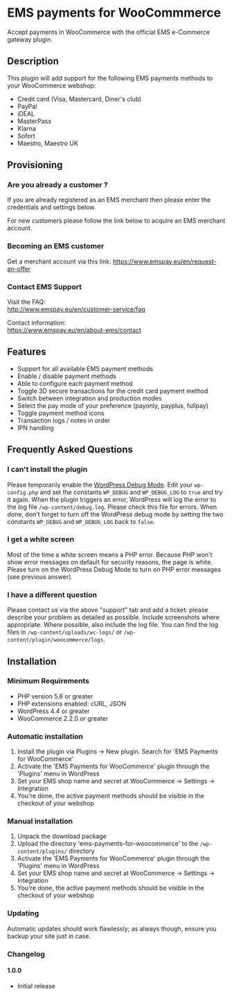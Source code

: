# EMS payments for WooCommmerce
Accept payments in WooCommerce with the official EMS e-Commerce gateway plugin.

## Description 
This plugin will add support for the following EMS payments methods to your WooCommerce webshop:

* Credit card (Visa, Mastercard, Diner's club)
* PayPal
* iDEAL
* MasterPass
* Klarna
* Sofort
* Maestro, Maestro UK

## Provisioning 

### Are you already a customer ?
If you are already registered as an EMS merchant then please enter the credentials and settings below.	

For new customers please follow the link below to acquire an EMS merchant account.

### Becoming an EMS customer
Get a merchant account via this link:	https://www.emspay.eu/en/request-an-offer

### Contact EMS Support
Visit the FAQ:	
http://www.emspay.eu/en/customer-service/faq 

Contact information:	
https://www.emspay.eu/en/about-ems/contact 

## Features
* Support for all available EMS payment methods
* Enable / disable payment methods 
* Able to configure each payment method
* Toggle 3D secure transactions for the credit card payment method
* Switch between integration and production modes
* Select the pay mode of your preference (payonly, payplus, fullpay)
* Toggle payment method icons
* Transaction logs / notes in order
* IPN handling

## Frequently Asked Questions

### I can't install the plugin 
Please temporarily enable the [WordPress Debug Mode](https://codex.wordpress.org/Debugging_in_WordPress). Edit your `wp-config.php` and set the constants `WP_DEBUG` and `WP_DEBUG_LOG` to `true` and try
it again. When the plugin triggers an error, WordPress will log the error to the log file `/wp-content/debug.log`. Please check this file for errors. When done, don't forget to turn off
the WordPress debug mode by setting the two constants `WP_DEBUG` and `WP_DEBUG_LOG` back to `false`.

### I get a white screen
Most of the time a white screen means a PHP error. Because PHP won't show error messages on default for security reasons, the page is white. Please turn on the WordPress Debug Mode to turn on PHP error messages (see previous answer).

### I have a different question
Please contact us via the above "support" tab and add a ticket: please describe your problem as detailed as possible. Include screenshots where appropriate.
Where possible, also include the log file. You can find the log files in `/wp-content/uploads/wc-logs/` or `/wp-content/plugin/woocommerce/logs`.

## Installation

### Minimum Requirements
* PHP version 5.6 or greater
* PHP extensions enabled: cURL, JSON
* WordPress 4.4 or greater
* WooCommerce 2.2.0 or greater

### Automatic installation
1. Install the plugin via Plugins -> New plugin. Search for 'EMS Payments for WooCommerce'
2. Activate the 'EMS Payments for WooCommerce' plugin through the 'Plugins' menu in WordPress
3. Set your EMS shop name and secret at WooCommerce -> Settings -> Integration
4. You're done, the active payment methods should be visible in the checkout of your webshop

### Manual installation 
1. Unpack the download package
2. Upload the directory 'ems-payments-for-woocommerce' to the `/wp-content/plugins/` directory
3. Activate the 'EMS Payments for WooCommerce' plugin through the 'Plugins' menu in WordPress
4. Set your EMS shop name and secret at WooCommerce -> Settings -> Integration
5. You're done, the active payment methods should be visible in the checkout of your webshop

### Updating 
Automatic updates should work flawlessly; as always though, ensure you backup your site just in case.

### Changelog 
#### 1.0.0 
* Initial release
